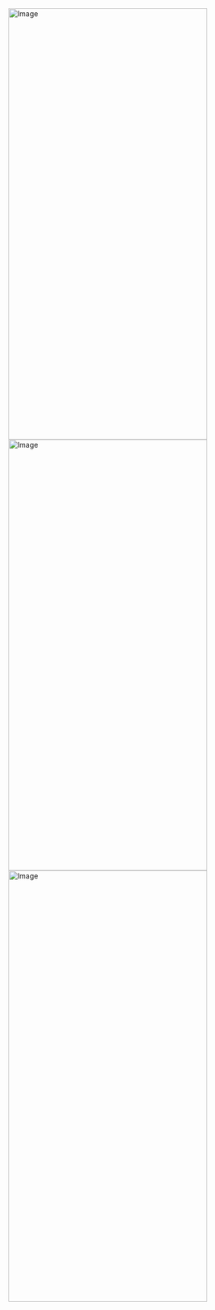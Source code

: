 
<img src="https://github.com/user-attachments/assets/44a38af8-4aa9-4458-97ac-3b6ccebafa02" alt="Image" style="width: 393px; height: 852px;">
<img src="https://github.com/user-attachments/assets/cd464f61-a3c1-4b30-b7c6-92881a172b5f" alt="Image" style="width: 393px; height: 852px;">
<img src="https://github.com/user-attachments/assets/a92513ab-04cf-4f3f-a22d-1422d5b178af" alt="Image" style="width: 393px; height: 852px;">


